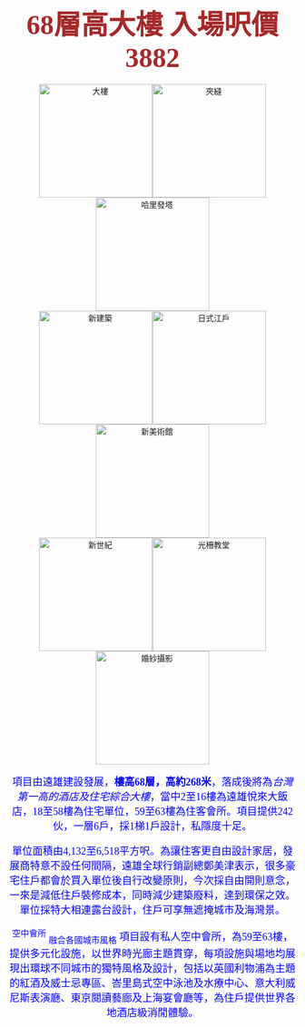 </head><body background="image/bg25.jpg"><center><h1><font face="微軟正黑體"><font color="brown"><font size="10">68層高大樓 入場呎價3882</font></font></h1><img src="image/pic1.jpg" height="200" widte="300" title="大樓" alt="大樓"><img src="image/pic2.jpg" height="200" widte="300" title="夾縫" alt="夾縫"><img src="image/pic3.jpg" height="200" widte="100" title="哈里發塔" alt="哈里發塔"><br><img src="image/pic4.jpg" height="200" widte="100" title="新建築" alt="新建築"><img src="image/pic5.jpg" height="200" widte="100" title="日式江戶" alt="日式江戶"><img src="image/pic6.jpg" height="200" widte="100" title="新美術館" alt="新美術館"><br><img src="image/pic7.jpg" height="200" widte="100" title="新世紀" alt="新世紀"><img src="image/pic8.jpg" height="200" widte="100" title="光柵教堂" alt="光柵教堂"><img src="image/pic9.jpg" height="200" widte="100" title="婚紗攝影" alt="婚紗攝影"><br><br><font size="4"><font color="blue">項目由遠雄建設發展，<b>樓高68層，高約268米</b>，落成後將為<i>台灣第一高的酒店及住宅綜合大樓</i>，當中2至16樓為遠雄悅來大飯店，18至58樓為住宅單位，59至63樓為住客會所。項目提供242伙，一層6戶，採1梯1戶設計，私隱度十足。<p>單位面積由4,132至6,518平方呎。為讓住客更自由設計家居，發展商特意不設任何間隔，遠雄全球行銷副總鄭美津表示，很多豪宅住戶都會於買入單位後自行改變原則，今次採自由開則意念，一來是減低住戶裝修成本，同時減少建築廢料，達到環保之效。單位採特大相連露台設計，住戶可享無遮掩城市及海灣景。<p><sup>空中會所</sup> <sub>融合各國城市風格</sub>
項目設有私人空中會所，為59至63樓，提供多元化設施，以世界時光廊主題貫穿，每項設施與場地均展現出環球不同城市的獨特風格及設計，包括以英國利物浦為主題的紅酒及威士忌專區、峇里島式空中泳池及水療中心、意大利威尼斯表演廳、東京閱讀藝廊及上海宴會廳等，為住戶提供世界各地酒店級消閒體驗。</font></center></body></html>

